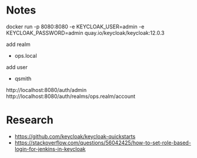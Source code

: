 # Notes

docker run -p 8080:8080 -e KEYCLOAK_USER=admin -e KEYCLOAK_PASSWORD=admin quay.io/keycloak/keycloak:12.0.3

add realm
- ops.local

add user
- qsmith

http://localhost:8080/auth/admin
http://localhost:8080/auth/realms/ops.realm/account

# Research

- https://github.com/keycloak/keycloak-quickstarts
- https://stackoverflow.com/questions/56042425/how-to-set-role-based-login-for-jenkins-in-keycloak